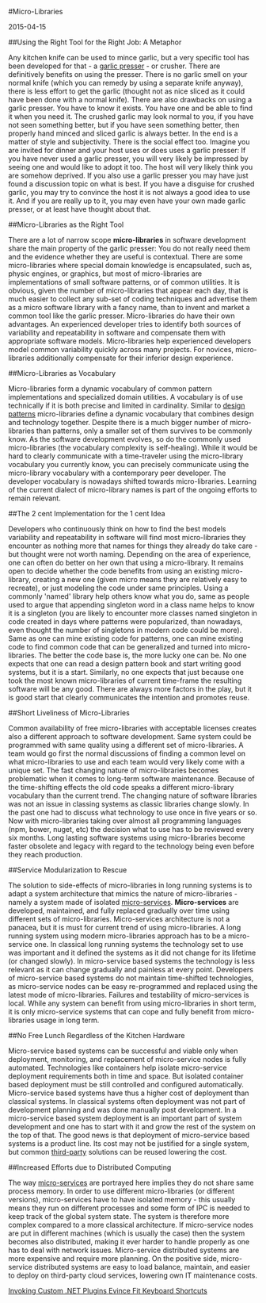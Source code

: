 #Micro-Libraries

2015-04-15

<!--- tags: architecture -->

##Using the Right Tool for the Right Job: A Metaphor

Any kitchen knife can be used to mince garlic, but a very specific tool has been developed for that - a [garlic presser](http://en.wikipedia.org/wiki/Garlic_press) - or crusher. There are definitively benefits on using the presser. There is no garlic smell on your normal knife (which you can remedy by using a separate knife anyway), there is less effort to get the garlic (thought not as nice sliced as it could  have been done with a normal knife). There are also drawbacks on using a garlic presser. You have to know it exists. You have one and be able to find it when you need it. The crushed garlic may look normal to you, if you have not seen something better, but if you have seen something better, then properly hand minced and sliced garlic is always better. In the end is a matter of style and subjectivity. There is the social effect too. Imagine you are invited for dinner and your host uses or does uses a garlic presser: If you have never used a garlic presser, you will very likely be impressed by seeing one and would like to adopt it too. The host will very likely think you are somehow deprived. If you also use a garlic presser you may have just found a discussion topic on what is best. If you have a disguise for crushed garlic, you may try to convince the host it is not always a good idea to use it. And if you are really up to it, you may even have your own made garlic presser, or at least have thought about that.

##Micro-Libraries as the Right Tool

There are a lot of narrow scope **micro-libraries** in software development share the main property of the garlic presser: You do not really need them and the evidence whether they are useful is contextual. There are some micro-libraries where special domain knowledge is encapsulated, such as, physic engines, or graphics, but most of micro-libraries are implementations of small software patterns, or of common utilities. It is obvious, given the number of micro-libraries that appear each day, that is much easier to collect any sub-set of coding techniques and advertise them as a micro software library with a fancy name, than to invent and market a common tool like the garlic presser. Micro-libraries do have their own advantages. An experienced developer tries to identify both sources of variability and repeatability in software and compensate them with appropriate software models. Micro-libraries help experienced developers model common variability quickly across many projects. For novices, micro-libraries additionally compensate for their inferior design experience.

##Micro-Libraries as Vocabulary

Micro-libraries form a dynamic vocabulary of common pattern implementations and specialized domain utilities. A vocabulary is of use technically if it is both precise and limited in cardinality. Similar to [design patterns](http://en.wikipedia.org/wiki/Design_Patterns) micro-libraries define a dynamic vocabulary that combines design and technology together. Despite there is a much bigger number of micro-libraries than patterns, only a smaller set of them survives to be commonly know. As the software development evolves, so do the commonly used micro-libraries (the vocabulary complexity is self-healing). While it would be hard to clearly communicate with a time-traveler using the micro-library vocabulary you currently know, you can precisely communicate using the micro-library vocabulary with a contemporary peer developer. The developer vocabulary is nowadays shifted towards micro-libraries. Learning of the current dialect of micro-library names is part of the ongoing efforts to remain relevant.

##The 2 cent Implementation for the 1 cent Idea

Developers who continuously think on how to find the best models variability and repeatability in software will find most micro-libraries they encounter as nothing more that names for things they already do take care - but thought were not worth naming. Depending on the area of experience, one can often do better on her own that using a micro-library. It remains open to decide whether the code benefits from using an existing micro-library, creating a new one (given micro means they are relatively easy to recreate), or just modeling the code under same principles. Using a commonly 'named' library help others know what you do, same as people used to argue that appending singleton word in a class name helps to know it is a singleton (you are likely to encounter more classes named singleton in code created in days where patterns were popularized, than nowadays, even thought the number of singletons in modern code could be more). Same as one can mine existing code for patterns, one can mine existing code to find common code that can be generalized and turned into micro-libraries. The better the code base is, the more lucky one can be. No one expects that one can read a design pattern book and start writing good systems, but it is a start. Similarly, no one expects that just because one took the most known micro-libraries of current time-frame the resulting software will be any good. There are always more factors in the play, but it is good start that clearly communicates the intention and promotes reuse.

##Short Liveliness of Micro-Libraries

Common availability of free micro-libraries with acceptable licenses creates also a different approach to software development. Same system could be programmed with same quality using a different set of micro-libraries. A team would go first the normal discussions of finding a common level on what  micro-libraries to use and each team would very likely come with a unique set. The fast changing nature of micro-libraries becomes problematic when it comes to long-term software maintenance. Because of the time-shifting effects the old code speaks a different micro-library vocabulary than the current trend. The changing nature of software libraries was not an issue in classing systems as classic libraries change slowly. In the past one had to discuss what technology to use once in five years or so. Now with micro-libraries taking over almost all programming languages (npm, bower, nuget, etc) the decision what to use has to be reviewed every six months. Long lasting software systems using micro-libraries become faster obsolete and legacy with regard to the technology being even before they reach production. 

##Service Modularization to Rescue

The solution to side-effects of micro-libraries in long running systems is to adapt a system architecture that mimics the nature of micro-libraries - namely a system made of isolated [micro-services](http://martinfowler.com/articles/microservices.html). **Micro-services** are developed, maintained, and fully replaced gradually over time using different sets of micro-libraries. Micro-services architecture is not a panacea, but it is must for current trend of using micro-libraries. A long running system using modern micro-libraries approach has to be a micro-service one. In classical long running systems the technology set to use was important and it defined the systems as it did not change for its lifetime (or changed slowly). In micro-service based systems the technology is less relevant as it can change gradually and painless at every point. Developers of micro-service based systems do not maintain time-shifted technologies, as micro-service nodes can be easy re-programmed and replaced using the latest mode of micro-libraries. Failures and testability of micro-services is local. While any system can benefit from using micro-libraries in short term, it is only micro-service systems that can cope and fully benefit from micro-libraries usage in long term.

##No Free Lunch Regardless of the Kitchen Hardware

Micro-service based systems can be successful and viable only when deployment, monitoring, and replacement of micro-service nodes is fully automated. Technologies like containers help isolate micro-service deployment requirements both in time and space. But isolated container based deployment must be still controlled and configured automatically. Micro-service based systems have thus a higher cost of deployment than classical systems. In classical systems often deployment was not part of development planning and was done manually post development. In a micro-service based system deployment is an important part of system development and one has to start with it and grow the rest of the system on the top of that. The good news is that deployment of micro-service based systems is a product line. Its cost may not be justified for a single system, but common [third-party](http://www.ansible.com/) solutions can be reused lowering the cost.

##Increased Efforts due to Distributed Computing

The way [micro-services](http://en.wikipedia.org/wiki/Microservices) are portrayed here implies they do not share same process memory. In order to use different micro-libraries (or different versions), micro-services have to have isolated memory - this usually means they run on different processes and some form of IPC is needed to keep track of the global system state. The system is therefore more complex compared to a more classical architecture. If micro-service nodes are put in different machines (which is usually the case) then the system becomes also distributed, making it ever harder to handle properly as one has to deal with network issues. Micro-service distributed systems are more expensive and require more planning. On the positive side, micro-service distributed systems are easy to load balance, maintain, and easier to deploy on third-party cloud services, lowering own IT maintenance costs.

<ins class='nfooter'><a rel='prev' id='fprev' href='#blog/2015/2015-04-16-Invoking-Custom-.NET-Plugins.md'>Invoking Custom .NET Plugins</a> <a rel='next' id='fnext' href='#blog/2015/2015-04-14-Evince-Fit-Keyboard-Shortcuts.md'>Evince Fit Keyboard Shortcuts</a></ins>
